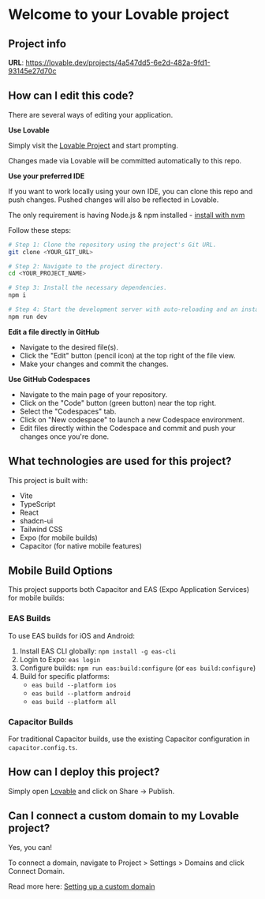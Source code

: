 # Welcome to your Lovable project

## Project info

**URL**: https://lovable.dev/projects/4a547dd5-6e2d-482a-9fd1-93145e27d70c

## How can I edit this code?

There are several ways of editing your application.

**Use Lovable**

Simply visit the [Lovable Project](https://lovable.dev/projects/4a547dd5-6e2d-482a-9fd1-93145e27d70c) and start prompting.

Changes made via Lovable will be committed automatically to this repo.

**Use your preferred IDE**

If you want to work locally using your own IDE, you can clone this repo and push changes. Pushed changes will also be reflected in Lovable.

The only requirement is having Node.js & npm installed - [install with nvm](https://github.com/nvm-sh/nvm#installing-and-updating)

Follow these steps:

```sh
# Step 1: Clone the repository using the project's Git URL.
git clone <YOUR_GIT_URL>

# Step 2: Navigate to the project directory.
cd <YOUR_PROJECT_NAME>

# Step 3: Install the necessary dependencies.
npm i

# Step 4: Start the development server with auto-reloading and an instant preview.
npm run dev
```

**Edit a file directly in GitHub**

- Navigate to the desired file(s).
- Click the "Edit" button (pencil icon) at the top right of the file view.
- Make your changes and commit the changes.

**Use GitHub Codespaces**

- Navigate to the main page of your repository.
- Click on the "Code" button (green button) near the top right.
- Select the "Codespaces" tab.
- Click on "New codespace" to launch a new Codespace environment.
- Edit files directly within the Codespace and commit and push your changes once you're done.

## What technologies are used for this project?

This project is built with:

- Vite
- TypeScript
- React
- shadcn-ui
- Tailwind CSS
- Expo (for mobile builds)
- Capacitor (for native mobile features)

## Mobile Build Options

This project supports both Capacitor and EAS (Expo Application Services) for mobile builds:

### EAS Builds

To use EAS builds for iOS and Android:

1. Install EAS CLI globally: `npm install -g eas-cli`
2. Login to Expo: `eas login`
3. Configure builds: `npm run eas:build:configure` (or `eas build:configure`)
4. Build for specific platforms:
   - `eas build --platform ios`
   - `eas build --platform android`
   - `eas build --platform all`

### Capacitor Builds

For traditional Capacitor builds, use the existing Capacitor configuration in `capacitor.config.ts`.

## How can I deploy this project?

Simply open [Lovable](https://lovable.dev/projects/4a547dd5-6e2d-482a-9fd1-93145e27d70c) and click on Share -> Publish.

## Can I connect a custom domain to my Lovable project?

Yes, you can!

To connect a domain, navigate to Project > Settings > Domains and click Connect Domain.

Read more here: [Setting up a custom domain](https://docs.lovable.dev/features/custom-domain#custom-domain)

